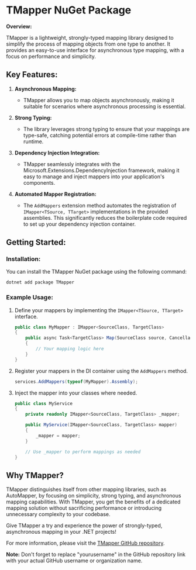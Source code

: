 # TMapper NuGet Package

**Overview:**

TMapper is a lightweight, strongly-typed mapping library designed to simplify the process of mapping objects from one type to another. It provides an easy-to-use interface for asynchronous type mapping, with a focus on performance and simplicity.

## Key Features:

1. **Asynchronous Mapping:**
   - TMapper allows you to map objects asynchronously, making it suitable for scenarios where asynchronous processing is essential.

2. **Strong Typing:**
   - The library leverages strong typing to ensure that your mappings are type-safe, catching potential errors at compile-time rather than runtime.

3. **Dependency Injection Integration:**
   - TMapper seamlessly integrates with the Microsoft.Extensions.DependencyInjection framework, making it easy to manage and inject mappers into your application's components.

4. **Automated Mapper Registration:**
   - The `AddMappers` extension method automates the registration of `IMapper<TSource, TTarget>` implementations in the provided assemblies. This significantly reduces the boilerplate code required to set up your dependency injection container.

## Getting Started:

### Installation:

You can install the TMapper NuGet package using the following command:

```bash
dotnet add package TMapper
```

### Example Usage:

1. Define your mappers by implementing the `IMapper<TSource, TTarget>` interface.

   ```csharp
   public class MyMapper : IMapper<SourceClass, TargetClass>
   {
       public async Task<TargetClass> Map(SourceClass source, CancellationToken cancellationToken = default)
       {
           // Your mapping logic here
       }
   }
   ```

2. Register your mappers in the DI container using the `AddMappers` method.

   ```csharp
   services.AddMappers(typeof(MyMapper).Assembly);
   ```

3. Inject the mapper into your classes where needed.

   ```csharp
   public class MyService
   {
       private readonly IMapper<SourceClass, TargetClass> _mapper;

       public MyService(IMapper<SourceClass, TargetClass> mapper)
       {
           _mapper = mapper;
       }

       // Use _mapper to perform mappings as needed
   }
   ```

## Why TMapper?

TMapper distinguishes itself from other mapping libraries, such as AutoMapper, by focusing on simplicity, strong typing, and asynchronous mapping capabilities. With TMapper, you get the benefits of a dedicated mapping solution without sacrificing performance or introducing unnecessary complexity to your codebase.

Give TMapper a try and experience the power of strongly-typed, asynchronous mapping in your .NET projects!

For more information, please visit the [TMapper GitHub repository](https://github.com/yourusername/TMapper).

**Note:** Don't forget to replace "yourusername" in the GitHub repository link with your actual GitHub username or organization name.
